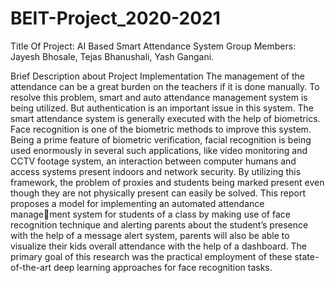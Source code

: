 # BEIT-Project_2020-2021

Title Of Project: AI Based Smart Attendance System
Group Members: Jayesh Bhosale, Tejas Bhanushali, Yash
Gangani.

Brief Description about Project Implementation
The management of the attendance can be a great burden on the teachers if it is done
manually. To resolve this problem, smart and auto attendance management system is being
utilized. But authentication is an important issue in this system. The smart attendance
system is generally executed with the help of biometrics. Face recognition is one of the
biometric methods to improve this system. Being a prime feature of biometric verification,
facial recognition is being used enormously in several such applications, like video monitoring
and CCTV footage system, an interaction between computer humans and access systems
present indoors and network security. By utilizing this framework, the problem of proxies
and students being marked present even though they are not physically present can easily be
solved. This report proposes a model for implementing an automated attendance management system for students of a class by making use of face recognition technique and alerting
parents about the student’s presence with the help of a message alert system, parents will
also be able to visualize their kids overall attendance with the help of a dashboard. The
primary goal of this research was the practical employment of these state-of-the-art deep
learning approaches for face recognition tasks.
